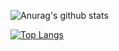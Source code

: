 

<!--**wt12318/wt12318** is a ✨ _special_ ✨ repository because its `README.md` (this file) appears on your GitHub profile.-->

![Anurag's github stats](https://github-readme-stats.vercel.app/api?username=wt12318&show_icons=true&&count_private=true)

[![Top Langs](https://github-readme-stats.vercel.app/api/top-langs/?username=wt12318&hide=javascript,html,css,scss,TypeScript)](https://github.com/wt12318/github-readme-stats)


